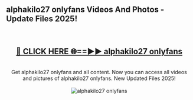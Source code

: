 <h2>alphakilo27 onlyfans Videos And Photos - Update Files 2025!</h2>
<br>
<div align="center">
<h2><a href="https://linkcuts.com/hfmhzwbr" rel="nofollow">🔴 CLICK HERE 🌐==►► alphakilo27 onlyfans</a></h2>
<br>
Get alphakilo27 onlyfans and all content. Now you can access all videos and pictures of alphakilo27 onlyfans. New Updated Files 2025!
<br>
<br>
<a href="https://linkcuts.com/hfmhzwbr" rel="nofollow" data-target="animated-image.originalLink"><img src="https://i.ibb.co.com/WyWwxjT/player-gif2.gif" alt="alphakilo27 onlyfans" style="max-width: 100%; display: inline-block;" data-target="animated-image.originalImage"></a>
</div>
<br>